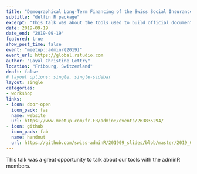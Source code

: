 ```yaml
---
title: "Demographical Long-Term Financing of the Swiss Social Insurances"
subtitle: "delfin R package"
excerpt: "This talk was about the tools used to build official documents and budgets of the Swiss social insurances."
date: 2019-09-19
date_end: "2019-09-19"
featured: true
show_post_time: false
event: "meetup::adminr(2019)"
event_url: https://global.rstudio.com
author: "Layal Christine Lettry"
location: "Fribourg, Switzerland"
draft: false
# layout options: single, single-sidebar
layout: single
categories:
- workshop
links:
- icon: door-open
  icon_pack: fas
  name: website
  url: https://www.meetup.com/fr-FR/adminR/events/263835294/
- icon: github
  icon_pack: fab
  name: handout
  url: https://github.com/swiss-adminR/201909_slides/blob/master/2019_09_19_plc_presentation_delfin.pdf
---
```


This talk was a great opportunity to talk about our tools with the adminR members.
